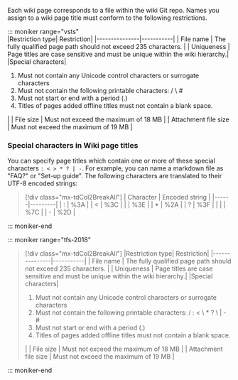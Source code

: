 



Each wiki page corresponds to a file within the wiki Git repo. Names you assign to a wiki page title must conform to the following restrictions.

::: moniker range="vsts"   
|Restriction type| Restriction|
|---------------|-----------|
| File name     | The fully qualified page path should not exceed 235 characters.  |
| Uniqueness    | Page titles are case sensitive and must be unique within the wiki hierarchy.|
|Special characters| <ol><li>Must not contain any Unicode control characters or surrogate characters</li><li>Must not contain the following printable characters: / \  #</li><li>Must not start or end with a period (.)</li><li>Titles of pages added offline titles must not contain a blank space.</li></ol>|
| File size     | Must not exceed the maximum of 18 MB |
| Attachment file size |  Must not exceed the maximum of 19 MB  |

### Special characters in Wiki page titles

You can specify page titles which contain one or more of these special characters `: < > * ? | -`. For example, you can name a markdown file as "FAQ?" or "Set-up guide". The following characters are translated to their UTF-8 encoded strings:

> [!div class="mx-tdCol2BreakAll"]
> |        Character        | Encoded string |
> |------|---------|
> |         :       |      %3A       |
> |         <       |      %3C       |
> |                 |      %3E       |
> |        *        |      %2A       |
> |        ?        |      %3F       |
> |        \|       |      %7C       |
> |        -        |      %2D       |

::: moniker-end

::: moniker range="tfs-2018"   


> [!div class="mx-tdCol2BreakAll"]
> |Restriction type| Restriction|
> |---------------|-----------|
> | File name     | The fully qualified page path should not exceed 235 characters.  |
> | Uniqueness    | Page titles are case sensitive and must be unique within the wiki hierarchy.|
> |Special characters| <ol><li>Must not contain any Unicode control characters or surrogate characters</li><li>Must not contain the following printable characters: / : < \ * ? \ &#124; - #</li><li>Must not start or end with a period (.)</li><li>Titles of pages added offline titles must not contain a blank space.</li></ol>|
> | File size     | Must not exceed the maximum of 18 MB |
> | Attachment file size |  Must not exceed the maximum of 19 MB  |


::: moniker-end

